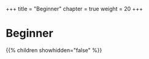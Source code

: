 +++
title = "Beginner"
chapter = true
weight = 20
+++

# Beginner

{{% children showhidden="false" %}}


